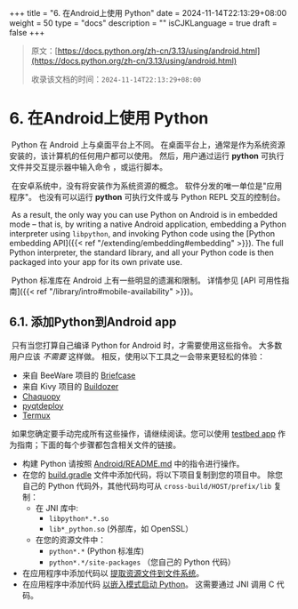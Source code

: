 +++
title = "6. 在Android上使用 Python"
date = 2024-11-14T22:13:29+08:00
weight = 50
type = "docs"
description = ""
isCJKLanguage = true
draft = false
+++

> 原文：[https://docs.python.org/zh-cn/3.13/using/android.html](https://docs.python.org/zh-cn/3.13/using/android.html)
>
> 收录该文档的时间：`2024-11-14T22:13:29+08:00`

# 6. 在Android上使用 Python

​	Python 在 Android 上与桌面平台上不同。 在桌面平台上，通常是作为系统资源安装的，该计算机的任何用户都可以使用。 然后，用户通过运行 **python** 可执行文件并交互提示器中输入命令 ，或运行脚本。

​	在安卓系统中，没有将安装作为系统资源的概念。 软件分发的唯一单位是"应用程序"。 也没有可以运行 **python** 可执行文件或与 Python REPL 交互的控制台。

​	As a result, the only way you can use Python on Android is in embedded mode – that is, by writing a native Android application, embedding a Python interpreter using `libpython`, and invoking Python code using the [Python embedding API]({{< ref "/extending/embedding#embedding" >}}). The full Python interpreter, the standard library, and all your Python code is then packaged into your app for its own private use.

​	Python 标准库在 Android 上有一些明显的遗漏和限制。 详情参见 [API 可用性指南]({{< ref "/library/intro#mobile-availability" >}})。

## 6.1. 添加Python到Android app

​	只有当您打算自己编译 Python for Android 时，才需要使用这些指令。 大多数用户应该 *不需要* 这样做。 相反，使用以下工具之一会带来更轻松的体验：

- 来自 BeeWare 项目的 [Briefcase](https://briefcase.readthedocs.io/)
- 来自 Kivy 项目的 [Buildozer](https://buildozer.readthedocs.io/)
- [Chaquopy](https://chaquo.com/chaquopy)
- [pyqtdeploy](https://www.riverbankcomputing.com/static/Docs/pyqtdeploy/)
- [Termux](https://termux.dev/en/)

​	如果您确定要手动完成所有这些操作，请继续阅读。您可以使用 [testbed app](https://github.com/python/cpython/tree/3.13/Android/testbed) 作为指南；下面的每个步骤都包含相关文件的链接。

- 构建 Python 请按照 [Android/README.md](https://github.com/python/cpython/tree/3.13/Android/README.md) 中的指令进行操作。
- 在您的 [build.gradle](https://github.com/python/cpython/tree/3.13/Android/testbed/app/build.gradle.kts) 文件中添加代码，将以下项目复制到您的项目中。 除您自己的 Python 代码外，其他代码均可从 `cross-build/HOST/prefix/lib` 复制：
  - 在 JNI 库中:
    - `libpython*.*.so`
    - `lib*_python.so` (外部库，如 OpenSSL）
  - 在您的资源文件中：
    - `python*.*` (Python 标准库)
    - `python*.*/site-packages` （您自己的 Python 代码）
- 在应用程序中添加代码以 [提取资源文件到文件系统](https://github.com/python/cpython/tree/3.13/Android/testbed/app/src/main/java/org/python/testbed/MainActivity.kt)。
- 在应用程序中添加代码 [以嵌入模式启动 Python](https://github.com/python/cpython/tree/3.13/Android/testbed/app/src/main/c/main_activity.c)。 这需要通过 JNI 调用 C 代码。
